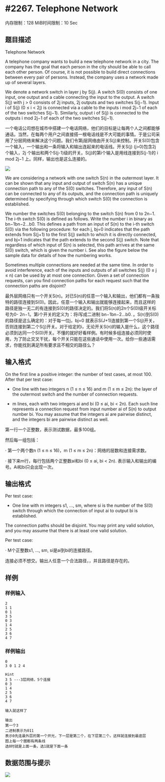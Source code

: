 # #2267. Telephone Network

内存限制：128 MiB时间限制：10 Sec

## 题目描述

Telephone Network

A telephone company wants to build a new telephone network in a city. The company has the goal that each person in the city should be able to call each other person. Of course, it is not possible to build direct connections between every pair of persons. Instead, the company uses a network made up of several layers.

We denote a network switch in layer j by S(j). A switch S(0) consists of one input, one output and a cable connecting the input to the output. A switch S(j) with j > 0 consists of 2j inputs, 2j outputs and two switches S(j&minus;1). Input i of S(j) (0 &le; i < 2j) is connected via a cable to the inputs i mod 2j&minus;1 of each of the two switches S(j&minus;1). Similarly, output i of S(j) is connected to the outputs i mod 2j&minus;1 of each of the two switches S(j&minus;1).

一个电话公司想在城市中搭建一个电话网络，他们的目标是让每两个人之间都能够通话。当然，在每两个用户之间直接搭一根电话线是不大可能的事情。于是公司采用了分层网络来解决这个问题。我们令第j层网络由开关S(j)来控制。开关S(0)包含一个输入，一个输出和一条将输入和输出连起来的电话线。开关S(j) (j>0)包含2j 个输入，2j 个输出和两个S(j-1)级的开关。S(j)的第i个输入是用线连接到S(j-1)的 i mod 2j&minus;1 上。同样，输出也是这么连接的。

![](http://uva.onlinejudge.org/contests/267-4feed583/images/p8_1.png)

We are considering a network with one switch S(n) in the outermost layer. It can be shown that any input and output of switch S(n) has a unique connection path to any of the S(0) switches. Therefore, any input of S(n) can be connected to any of its outputs, and the connection path is uniquely determined by specifying through which switch S(0) the connection is established.

We number the switches S(0) belonging to the switch S(n) from 0 to 2n&minus;1. The i-th switch S(0) is defined as follows. Write the number i in binary as bn&minus;1bn&minus;2&hellip;b0. This defines a path from an input of S(n) to the i-th switch S(0) via the following procedure: for each j, bj=0 indicates that the path extends from S(j+1) to the first S(j) switch to which it is directly connected, and bj=1 indicates that the path extends to the second S(j) switch. Note that regardless of which input of S(n) is selected, this path arrives at the same S(0) switch, which is given the number i. See also the figure below the sample data for details of how the numbering works.

Sometimes multiple connections are needed at the same time. In order to avoid interference, each of the inputs and outputs of all switches S(j) (0 &le; j &le; n) can be used by at most one connection. Given a set of connection requests, can you find connection paths for each request such that the connection paths are disjoint?

最外层网络只有一个开关S(n)。对已S(n)的任意一个输入和输出，他们都有一条独特的路径连接到S(0)。因此，任意一个输入和输出就能够连接起来，而且这样的路径是独一无二的有连接到S(0)的路径决定的。我们将S(n)的2n个S(0)级开关标号为0- 2n&minus;1。第i个开关的定义为：将i写成二进制 bn&minus;1bn&minus;2&hellip;b0. 。S(n)到S(0)的路径是这么确定的：对于每一位j，bj=0 就表示S(J+1)连接到第一个S(j)开关，否则连接到第二个S(j)开关。对于给定的i，无论开关S(n)的输入是什么，这个路径必须到达同一个S(0)开关。不懂的就好好看样例。有时候多组连接必须同时使用，为了防止交叉干扰，每个开关只能在这些通话中使用一次。给你一些通话需求，你能找到满足所有要求且不相交的路径么？

## 输入格式

On the first line a positive integer: the number of test cases, at most 100. After that per test case:

- One line with two integers n (1 &le; n &le; 16) and m (1 &le; m &le; 2n): the layer of the outermost switch and the number of connection requests.
    
- m lines, each with two integers ai and bi (0 &le; ai, bi < 2n). Each such line represents a connection request from input number ai of S(n) to output number bi. You may assume that the integers ai are pairwise distinct, and the integers bi are pairwise distinct as well.
    

第一行一个正整数，表示测试数据，最多100组。

然后每一组包括：

&middot;         第一个两个数n (1 &le; n &le; 16)，m (1 &le; m &le; 2n)：网络的层数和连接需求数。

&middot;         接下来m行，每行包括两个正整数ai和bi (0 &le; ai, bi < 2n). 表示输入和输出的编号。Ai和bi只会出现一次。

## 输出格式

Per test case:

- One line with m integers s1, &hellip;, sm, where si is the number of the S(0) switch through which the connection of input ai to output bi is established.
    

The connection paths should be disjoint. You may print any valid solution, and you may assume that there is at least one valid solution.

Per test case:

&middot;         M个正整数s1, &hellip;, sm, si是ai到bi的连接路径。

连接必须不想交。输出人任意一个合法路径，，并且路径是存在的。

## 样例

### 样例输入

    
    2
    1 1
    0 1
    3 5
    0 3
    1 4
    2 5
    3 6
    4 7
    
    

### 样例输出

    
    0
    3 0 1 2 4
    
    Hint
    3 5 ---3层网络，5个连接
    0 3
    1 4
    2 5
    3 6
    4 7
    
    输入就这样了
    
    输出
    第一个3
    二进制表示为011
    表示0先连最外层的第一个开光，下一层是第二个，在下层第二个。这样就连接到最底层
    图上每一个圈都有两条线
    选0时就是上面一条，选1就是下面一条
    
    

## 数据范围与提示

 

 

 

![](http://uva.onlinejudge.org/contests/267-4feed583/images/p8_2.png)
